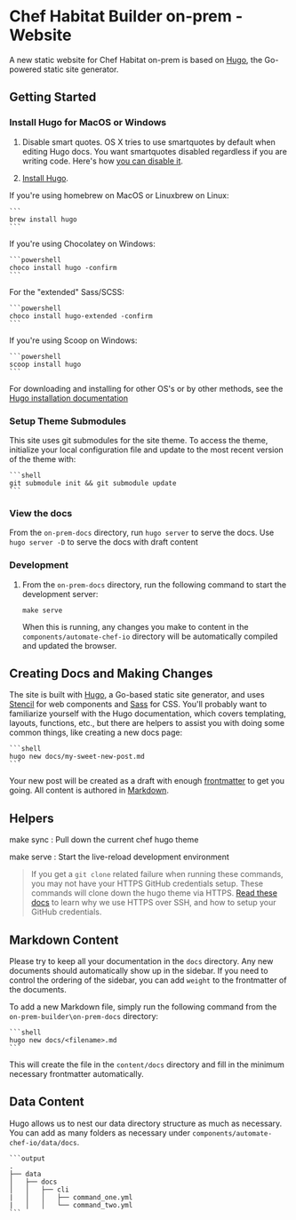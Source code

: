 # Chef Habitat Builder on-prem  - Website

A new static website for Chef Habitat on-prem is based on [Hugo](https://gohugo.io), the Go-powered static site generator.

## Getting Started

### Install Hugo for MacOS or Windows

1. Disable smart quotes. OS X tries to use smartquotes by default when editing Hugo docs. You want smartquotes disabled regardless if you are writing code. Here's how [you can disable it](http://www.iclarified.com/38772/how-to-disable-curly-quotes-in-mac-os-x-mavericks).

1. [Install Hugo](https://gohugo.io/getting-started/installing/).

If you're using homebrew on MacOS or Linuxbrew on Linux:

    ```
    brew install hugo
    ```

If you're using Chocolatey on Windows:

    ```powershell
    choco install hugo -confirm
    ```

For the "extended" Sass/SCSS:

    ```powershell
    choco install hugo-extended -confirm
    ```

If you're using Scoop on Windows:

    ```powershell
    scoop install hugo
    ```

For downloading and installing for other OS's or by other methods, see the [Hugo installation documentation](https://gohugo.io/getting-started/installing/)

### Setup Theme Submodules

This site uses git submodules for the site theme. To access the theme, initialize your local configuration file and update to the most recent version of the theme with:

    ```shell
    git submodule init && git submodule update
    ```

### View the docs

From the `on-prem-docs` directory, run `hugo server` to serve the docs.
Use `hugo server -D` to serve the docs with draft content

### Development

1. From the `on-prem-docs` directory, run the following command to start the development server:

    ```shell
    make serve
    ```

    When this is running, any changes you make to content in the `components/automate-chef-io` directory will be automatically compiled and updated the browser.

## Creating Docs and Making Changes

The site is built with [Hugo](https://gohugo.io/), a Go-based static site generator, and uses [Stencil](https://stenciljs.com/) for web components and [Sass](http://sass-lang.com/) for CSS. You'll probably want to familiarize yourself with the Hugo documentation, which covers templating, layouts, functions, etc., but there are helpers to assist you with doing some common things, like creating a new docs page:

    ```shell
    hugo new docs/my-sweet-new-post.md
    ```

Your new post will be created as a draft with enough [frontmatter](https://gohugo.io/content-management/front-matter/) to get you going. All content is authored in [Markdown](https://en.wikipedia.org/wiki/Markdown).

## Helpers

make sync
: Pull down the current chef hugo theme

make serve
: Start the live-reload development environment

> If you get a `git clone` related failure when running these commands, you may not have your HTTPS GitHub credentials setup. These commands will clone down the hugo theme via HTTPS. [Read these docs](https://help.github.com/articles/which-remote-url-should-i-use/#cloning-with-https-urls-recommended) to learn why we use HTTPS over SSH, and how to setup your GitHub credentials.

## Markdown Content

Please try to keep all your documentation in the `docs` directory. Any new documents should automatically show up in the sidebar. If you need to control the ordering of the sidebar, you can add `weight` to the frontmatter of the documents.

To add a new Markdown file, simply run the following command from the `on-prem-builder\on-prem-docs` directory:

    ```shell
    hugo new docs/<filename>.md
    ```

This will create the file in the `content/docs` directory and fill in the minimum necessary frontmatter automatically.

## Data Content

Hugo allows us to nest our data directory structure as much as necessary. You can add as many folders as necessary under `components/automate-chef-io/data/docs`.

    ```output
    .
    ├── data
    │   ├── docs
    │   │   ├── cli
    |   │   │   ├── command_one.yml
    |   │   │   └── command_two.yml
    ```
